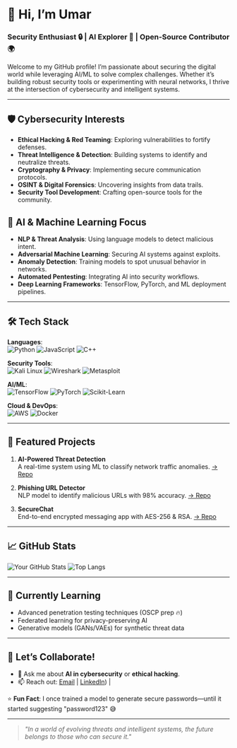 # 👋 Hi, I’m Umar 
### **Security Enthusiast 🔒 | AI Explorer 🤖 | Open-Source Contributor 🌍**

Welcome to my GitHub profile! I’m passionate about securing the digital world while leveraging AI/ML to solve complex challenges. Whether it’s building robust security tools or experimenting with neural networks, I thrive at the intersection of cybersecurity and intelligent systems.

---

## 🛡️ **Cybersecurity Interests**
- **Ethical Hacking & Red Teaming**: Exploring vulnerabilities to fortify defenses.
- **Threat Intelligence & Detection**: Building systems to identify and neutralize threats.
- **Cryptography & Privacy**: Implementing secure communication protocols.
- **OSINT & Digital Forensics**: Uncovering insights from data trails.
- **Security Tool Development**: Crafting open-source tools for the community.

## 🤖 **AI & Machine Learning Focus**
- **NLP & Threat Analysis**: Using language models to detect malicious intent.
- **Adversarial Machine Learning**: Securing AI systems against exploits.
- **Anomaly Detection**: Training models to spot unusual behavior in networks.
- **Automated Pentesting**: Integrating AI into security workflows.
- **Deep Learning Frameworks**: TensorFlow, PyTorch, and ML deployment pipelines.

---

## 🛠️ **Tech Stack**
**Languages**:  
![Python](https://img.shields.io/badge/Python-3776AB?style=flat&logo=python&logoColor=white)
![JavaScript](https://img.shields.io/badge/JavaScript-F7DF1E?style=flat&logo=javascript&logoColor=black)
![C++](https://img.shields.io/badge/C++-00599C?style=flat&logo=c%2B%2B&logoColor=white)

**Security Tools**:  
![Kali Linux](https://img.shields.io/badge/Kali_Linux-557C94?style=flat&logo=kalilinux&logoColor=white)
![Wireshark](https://img.shields.io/badge/Wireshark-1679A7?style=flat&logo=wireshark&logoColor=white)
![Metasploit](https://img.shields.io/badge/Metasploit-EA2D2D?style=flat)

**AI/ML**:  
![TensorFlow](https://img.shields.io/badge/TensorFlow-FF6F00?style=flat&logo=tensorflow&logoColor=white)
![PyTorch](https://img.shields.io/badge/PyTorch-EE4C2C?style=flat&logo=pytorch&logoColor=white)
![Scikit-Learn](https://img.shields.io/badge/Scikit_Learn-F7931E?style=flat&logo=scikitlearn&logoColor=white)

**Cloud & DevOps**:  
![AWS](https://img.shields.io/badge/AWS-232F3E?style=flat&logo=amazonaws&logoColor=white)
![Docker](https://img.shields.io/badge/Docker-2496ED?style=flat&logo=docker&logoColor=white)

---

## 🌟 **Featured Projects**
1. **AI-Powered Threat Detection**  
   A real-time system using ML to classify network traffic anomalies. [→ Repo](link)

2. **Phishing URL Detector**  
   NLP model to identify malicious URLs with 98% accuracy. [→ Repo](link)

3. **SecureChat**  
   End-to-end encrypted messaging app with AES-256 & RSA. [→ Repo](link)

---

## 📈 **GitHub Stats**
![Your GitHub Stats](https://github-readme-stats.vercel.app/api?username=yourusername&show_icons=true&theme=dark&hide_border=true)
![Top Langs](https://github-readme-stats.vercel.app/api/top-langs/?username=yourusername&layout=compact&theme=dark&hide_border=true)

---

## 🎯 **Currently Learning**
- Advanced penetration testing techniques (OSCP prep 🔥)
- Federated learning for privacy-preserving AI
- Generative models (GANs/VAEs) for synthetic threat data

---

## 🤝 **Let’s Collaborate!**
- 💬 Ask me about **AI in cybersecurity** or **ethical hacking**.
- 📫 Reach out: [Email](mailto:27668@students.riphah.edu.pk) | [LinkedIn](https://www.linkedin.com/in/umarwaqar8/)) |


⭐ **Fun Fact**: I once trained a model to generate secure passwords—until it started suggesting "password123" 😅

---

> *"In a world of evolving threats and intelligent systems, the future belongs to those who can secure it."*  
<!--
**gh0st-bit/gh0st-bit** is a ✨ _special_ ✨ repository because its `README.md` (this file) appears on your GitHub profile.

Here are some ideas to get you started:

- 🔭 I’m currently working on ...
- 🌱 I’m currently learning ...
- 👯 I’m looking to collaborate on ...
- 🤔 I’m looking for help with ...
- 💬 Ask me about ...
- 📫 How to reach me: ...
- 😄 Pronouns: ...
- ⚡ Fun fact: ...
-->
